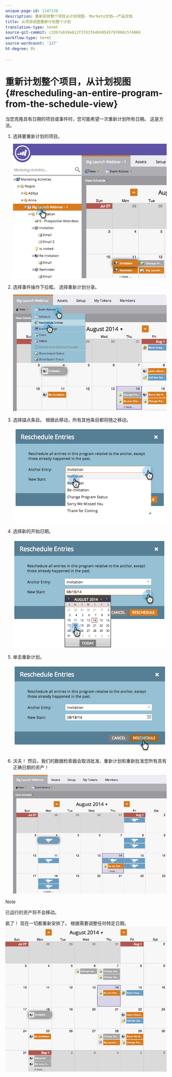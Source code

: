 ```yaml
---
unique-page-id: 1147138
description: 重新安排整个项目从计划视图- Marketo文档——产品文档
title: 从项目视图重新计划整个计划
translation-type: tm+mt
source-git-commit: c33b7ab59e612f37d3f64bb954579700dc574068
workflow-type: tm+mt
source-wordcount: '127'
ht-degree: 0%

---
```



# 重新计划整个项目，从计划视图{#rescheduling-an-entire-program-from-the-schedule-view}

当您克隆具有日期的项目或事件时，您可能希望一次重新计划所有日期。 这是方法。

1. 选择要重新计划的项目。

   ![](assets/image2014-9-23-15-3a15-3a18.png)

1. 选择事件操作下拉框。 选择重新计划分录。

   ![](assets/image2014-9-23-15-3a15-3a53.png)

1. 选择锚点条目。 根据此移动，所有其他条目都将随之移动。

   ![](assets/image2014-9-23-15-3a18-3a23.png)

1. 选择新的开始日期。

   ![](assets/image2014-9-23-15-3a18-3a37.png)

1. 单击重新计划。

   ![](assets/image2014-9-23-15-3a18-3a54.png)

1. 沃夫！ 然后，我们的数据检索器会取消批准、重新计划和重新批准您所有具有正确日期的资产！

   ![](assets/image2014-9-23-15-3a19-3a1.png)

>[!NOTE]
>
>已运行的资产将不会移动。

疯了！ 现在一切都重新安排了。 根据需要调整任何特定日期。    ![](assets/image2014-9-23-15-3a19-3a58.png)

